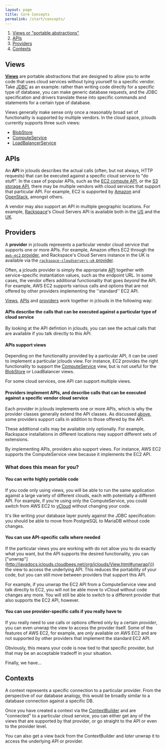 ```yaml
---
layout: page
title: Core Concepts
permalink: /start/concepts/
---
```


1. [Views or "portable abstractions"](#views)
1. [APIs](#apis)
1. [Providers](#providers)
1. [Contexts](#contexts)

## <a id="views"></a>Views

[**Views**](http://javadocs.jclouds.cloudbees.net/org/jclouds/View.html) are portable abstractions that are designed to allow you to write code that uses cloud services without tying yourself to a specific vendor. Take [JDBC](http://docs.oracle.com/javase/7/docs/technotes/guides/jdbc/index.html) as an example: rather than writing code directly for a specific type of database, you can make generic database requests, and the JDBC specification and drivers translate these into specific commands and statements for a certain type of database.

Views generally make sense only once a reasonably broad set of functionality is supported by multiple vendors. In the cloud space, jclouds currently supports three such views:

 * [BlobStore](/start/blobstore/)
 * [ComputeService](/start/compute/)
 * [LoadBalancerService](http://javadocs.jclouds.cloudbees.net/org/jclouds/loadbalancer/LoadBalancerService.html)

## <a id="apis"></a>APIs

An **API** in jclouds describes the actual calls (often, but not always, HTTP requests) that can be executed against a specific cloud service to "do stuff". In the case of popular APIs, such as the [EC2 compute API](http://javadocs.jclouds.cloudbees.net/org/jclouds/ec2/EC2Api.html), or the [S3 storage API](http://javadocs.jclouds.cloudbees.net/org/jclouds/s3/S3Client.html), there may be multiple vendors with cloud services that support that particular API. For example, EC2 is supported by [Amazon](/guides/aws-ec2/) and [OpenStack](/guides/openstack/), amongst others.

A vendor may also support an API in multiple geographic locations. For example, [Rackspace](/guides/rackspace/)'s Cloud Servers API is available both in the [US](/reference/providers/#compute-providers) and the [UK](/reference/providers/#compute-providers).

## <a id="providers"></a>Providers

A **provider** in jclouds represents a particular vendor cloud service that supports one or more APIs. For example, Amazon offers EC2 through the [`aws-ec2` provider](/guides/aws-ec2/), and Rackspace's Cloud Servers instance in the UK is available via the [`rackspace-cloudservers-uk` provider](/reference/providers/#compute-providers).

Often, a jclouds provider is simply the appropriate [API](#apis) together with service-specific instantiation values, such as the endpoint URL. In some cases, the vendor offers additional functionality that goes _beyond_ the API. For example, AWS EC2 supports various calls and options that are not offered by other providers implementing the ''standard'' EC2 API.

[Views](#views), [APIs](#apis) and [providers](#providers) work together in jclouds in the following way:

#### APIs describe the calls that can be executed against a particular type of cloud service

By looking at the API defintion in jclouds, you can see the actual calls that are available if you talk directly to this API.

#### APIs support views

Depending on the functionality provided by a particular API, it can be used to implement a particular jclouds view. For instance, EC2 provides the right functionality to support the [ComputeService](/start/compute/) view, but is not useful for the [BlobStore](/start/blobstore/) or LoadBalancer views.

For some cloud services, one API can support multiple views.

#### Providers implement APIs, and describe calls that can be executed against a specific vendor cloud service

Each provider in jclouds implements one or more APIs, which is why the provider classes generally extend the API classes. As discussed [above](#providers), some providers support calls in addition to those offered by the API.

These additional calls may be available only optionally. For example, Rackspace installations in different locations may support different sets of extensions.

By implementing APIs, providers also support views. For instance, AWS EC2 supports the ComputeService view because it implements the EC2 API.

### What does this mean for you?

#### You can write highly portable code

If you code only using views, you will be able to run the same application against a large variety of different clouds, each with potentially a different API. For example, if you're using only the ComputeService, you could switch from AWS EC2 to [vCloud](/guides/vcloud) without changing your code.

It's like writing your database layer purely against the JDBC specification: you should be able to move from PostgreSQL to MariaDB without code changes.

#### You can use API-specific calls where needed

If the particular views you are working with do not allow you to do exactly what you want, but the API supports the desired functionality, you can ["unwrap"](http://javadocs.jclouds.cloudbees.net/org/jclouds/View.html#unwrap(\)) the view to access the underlying API. This reduces the portability of your code, but you can still move between providers that support this API.

For example, if you unwrap the EC2 API from a ComputeService view and talk directly to EC2, you will not be able move to vCloud without code changes any more. You will still be able to switch to a different provider that also supports the EC2 API, however.

#### You can use provider-specific calls if you really have to

If you really need to use calls or options offered only by a certain _provider_, you can even unwrap the view to access the provider itself. Some of the features of AWS EC2, for example, are _only_ available on AWS EC2 and are not supported by other providers that implement the standard EC2 API.

Obviously, this means your code is now tied to that specific provider, but that may be an acceptable tradeoff in your situation.

Finally, we have...

## <a id="contexts"></a>Contexts

A context represents a specific connection to a particular provider. From the perspective of our database analogy, this would be broadly similar to a database connection against a specific DB.

Once you have created a context via the [ContextBuilder](http://javadocs.jclouds.cloudbees.net/org/jclouds/ContextBuilder.html) and are "connected" to a particular cloud service, you can either get any of the views that are supported by that provider, or go straight to the API or even to the provider level.

You can also get a view back from the ContextBuilder and _later_ unwrap it to access the underlying API or provider.
